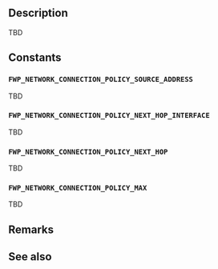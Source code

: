 ## Description

TBD

## Constants

### `FWP_NETWORK_CONNECTION_POLICY_SOURCE_ADDRESS`

TBD

### `FWP_NETWORK_CONNECTION_POLICY_NEXT_HOP_INTERFACE`

TBD

### `FWP_NETWORK_CONNECTION_POLICY_NEXT_HOP`

TBD

### `FWP_NETWORK_CONNECTION_POLICY_MAX`

TBD

## Remarks

## See also